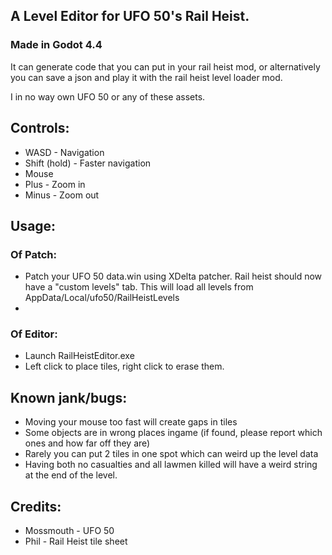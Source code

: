 ## A Level Editor for UFO 50's Rail Heist. 
### Made in Godot 4.4
It can generate code that you can put in your rail heist mod, or alternatively you can save a json and play it with the rail heist level loader mod.

I in no way own UFO 50 or any of these assets.

## Controls:
- WASD - Navigation
- Shift (hold) - Faster navigation
- Mouse
- Plus - Zoom in
- Minus - Zoom out

## Usage:

### Of Patch:
- Patch your UFO 50 data.win using XDelta patcher. Rail heist should now have a "custom levels" tab. This will load all levels from AppData/Local/ufo50/RailHeistLevels
- 
### Of Editor:
- Launch RailHeistEditor.exe
- Left click to place tiles, right click to erase them.


## Known jank/bugs:
- Moving your mouse too fast will create gaps in tiles
- Some objects are in wrong places ingame (if found, please report which ones and how far off they are)
- Rarely you can put 2 tiles in one spot which can weird up the level data
- Having both no casualties and all lawmen killed will have a weird string at the end of the level.

## Credits:
- Mossmouth - UFO 50
- Phil - Rail Heist tile sheet
